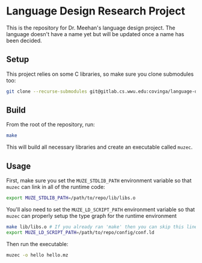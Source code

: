 # Language Design Research Project

This is the repository for Dr. Meehan's language design project. The language doesn't have a name yet but will be updated once a name has been decided.

## Setup

This project relies on some C libraries, so make sure you clone submodules too:
```bash
git clone --recurse-submodules git@gitlab.cs.wwu.edu:covinga/language-design-research.git
```

## Build

From the root of the repository, run:

```bash
make
```

This will build all necessary libraries and create an executable called `muzec`.

## Usage

First, make sure you set the `MUZE_STDLIB_PATH` environment variable so that `muzec` can link in all of the runtime code:

```bash
export MUZE_STDLIB_PATH=/path/to/repo/lib/libs.o
```

You'll also need to set the `MUZE_LD_SCRIPT_PATH` environment variable so that `muzec` can properly setup the type graph for the runtime environment

```bash
make lib/libs.o # If you already ran 'make' then you can skip this line
export MUZE_LD_SCRIPT_PATH=/path/to/repo/config/conf.ld
```

Then run the executable:

```bash
muzec -o hello hello.mz
```
